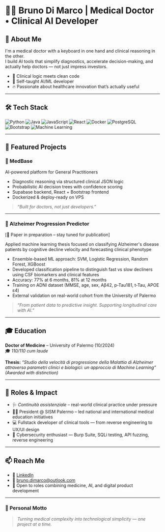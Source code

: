 # 👨‍⚕️ Bruno Di Marco | Medical Doctor • Clinical AI Developer

## 🧠 About Me
I'm a medical doctor with a keyboard in one hand and clinical reasoning in the other.  
I build AI tools that simplify diagnostics, accelerate decision-making, and actually help doctors — not just impress investors.

- 🧬 Clinical logic meets clean code  
- 🤖 Self-taught AI/ML developer  
- 🔥 Passionate about healthcare innovation that’s actually useful  

---

## 🛠 Tech Stack

![Python](https://img.shields.io/badge/-Python-black?style=flat-square&logo=Python)
![Java](https://img.shields.io/badge/-Java-black?style=flat-square&logo=Java)
![JavaScript](https://img.shields.io/badge/-JavaScript-black?style=flat-square&logo=javascript)
![React](https://img.shields.io/badge/-React-black?style=flat-square&logo=react)
![Docker](https://img.shields.io/badge/-Docker-black?style=flat-square&logo=docker)
![PostgreSQL](https://img.shields.io/badge/-PostgreSQL-black?style=flat-square&logo=postgresql)
![Bootstrap](https://img.shields.io/badge/-Bootstrap-black?style=flat-square&logo=bootstrap)
![Machine Learning](https://img.shields.io/badge/-Machine%20Learning-black?style=flat-square)

---

## 🚀 Featured Projects

### 🧠 MedBase  
AI-powered platform for General Practitioners  
- Diagnostic reasoning via structured clinical JSON logic  
- Probabilistic AI decision trees with confidence scoring  
- Supabase backend, React + Bootstrap frontend  
- Dockerized & deploy-ready on VPS  
> _“Built for doctors, not just developers.”_

---

### 🧬 Alzheimer Progression Predictor  
[📄 Paper in preparation – stay tuned for publication]

Applied machine learning thesis focused on classifying Alzheimer's disease patients by cognitive decline velocity and forecasting clinical phenotype

- Ensemble-based ML approach: SVM, Logistic Regression, Random Forest, XGBoost  
- Developed classification pipeline to distinguish fast vs slow decliners using CSF biomarkers and clinical features  
- Accuracy: 77% at 6 months, 81% at 12 months  
- Training on ADNI dataset (MMSE, age, sex, Aβ42, p-Tau181, t-Tau, APOE ε4)  
- External validation on real-world cohort from the University of Palermo  

> _“From patient data to predictive insight. Supporting longitudinal care with AI.”_


---

## 🎓 Education

**Doctor of Medicine** – University of Palermo (10/2024)  
🎓 *110/110 cum laude*

**Thesis:** _“Studio della velocità di progressione della Malattia di Alzheimer attraverso parametri clinici e biologici: un approccio di Machine Learning”_  
*(Awarded with distinction)*

---

## 🧭 Roles & Impact

- 🩺 *Continuità assistenziale* – real-world clinical practice under pressure  
- 👨‍🏫 President @ SISM Palermo – led national and international medical education initiatives  
- 💻 Fullstack developer of clinical tools — from reverse engineering to UX/UI design  
- 🔐 Cybersecurity enthusiast — Burp Suite, SQLi testing, API fuzzing, reverse engineering  

---

## 📫 Reach Me

- 🔗 [LinkedIn](https://linkedin.com/in/bruno-di-marco)  
- 📧 bruno.dimarco@outlook.com  
- 🧠 Open to roles combining medicine, AI, and digital product development

---

### 🧃 Personal Motto
> *Turning medical complexity into technological simplicity — one project at a time.*
